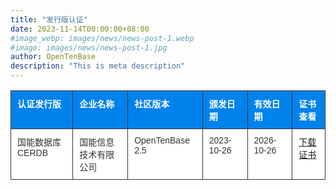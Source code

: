 ```yaml
---
title: "发行版认证"
date: 2023-11-14T00:00:00+08:00
#image_webp: images/news/news-post-1.webp
#image: images/news/news-post-1.jpg
author: OpenTenBase
description: "This is meta description"
---
```


<style type="text/css">
.tg  {border-collapse:collapse;border-color:#ccc;border-spacing:0;}
.tg td{background-color:#fff;border-color:#ccc;border-style:solid;border-width:1px;color:#333;
  font-family:Arial, sans-serif;font-size:14px;overflow:hidden;padding:10px 10px;word-break:normal;}
.tg th{background-color:#f0f0f0;border-color:#ccc;border-style:solid;border-width:1px;color:#333;
  font-family:Arial, sans-serif;font-size:14px;font-weight:normal;overflow:hidden;padding:10px 10px;word-break:normal;}
.tg .tg-h38q{background-color:#0082ec;border-color:#333333;color:#ffffff;font-weight:bold;text-align:left;vertical-align:top}
.tg .tg-de2y{border-color:#333333;text-align:left;vertical-align:top}
</style>
<table class="tg">
<thead>
  <tr>
    <th class="tg-h38q">认证发行版</th>
    <th class="tg-h38q">企业名称</th>
    <th class="tg-h38q">社区版本</th>
    <th class="tg-h38q">颁发日期</th>
    <th class="tg-h38q">有效日期</th>
    <th class="tg-h38q">证书查看</th>
  </tr>
</thead>
<tbody>
  <tr>
    <td class="tg-de2y">国能数据库CERDB</td>
    <td class="tg-de2y">国能信息技术有限公司</td>
    <td class="tg-de2y">OpenTenBase 2.5</td>
    <td class="tg-de2y">2023-10-26</td>
    <td class="tg-de2y">2026-10-26</td>
    <td class="tg-de2y"><a href="../images/certification-001.png" target="_blank" rel="noopener noreferrer">下载证书</a></td>
  </tr>
</tbody>
</table>